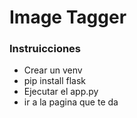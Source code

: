 # Image Tagger
### Instruicciones
- Crear un venv
- pip install flask
- Ejecutar el app.py
- ir a la pagina que te da

